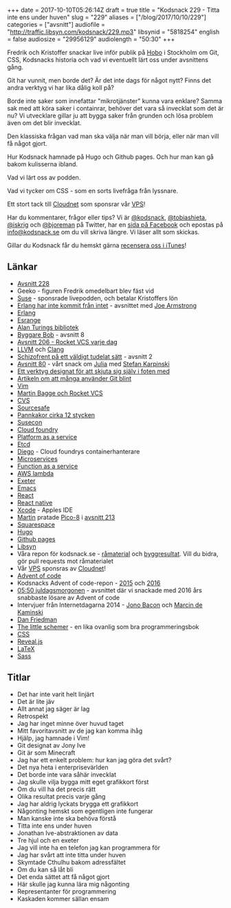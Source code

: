 +++
date = 2017-10-10T05:26:14Z
draft = true
title = "Kodsnack 229 - Titta inte ens under huven"
slug = "229"
aliases = ["/blog/2017/10/10/229"]
categories = ["avsnitt"]
audiofile = "http://traffic.libsyn.com/kodsnack/229.mp3"
libsynid = "5818254"
english = false
audiosize = "29956129"
audiolength = "50:30"
+++

Fredrik och Kristoffer snackar live inför publik på [Hobo](https://hobo.se/sv/) i Stockholm om Git, CSS, Kodsnacks historia och vad vi eventuellt lärt oss under avsnittens gång.

Git har vunnit, men borde det? Är det inte dags för något nytt? Finns det andra verktyg vi har lika dålig koll på?

Borde inte saker som innefattar "mikrotjänster" kunna vara enklare? Samma sak med att köra saker i containrar, behöver det vara så invecklat som det är nu? Vi utvecklare gillar ju att bygga saker från grunden och lösa problem även om det blir invecklat.

Den klassiska frågan vad man ska välja när man vill börja, eller när man vill få något gjort.

Hur Kodsnack hamnade på Hugo och Github pages. Och hur man kan gå bakom kulisserna ibland.

Vad vi lärt oss av podden.

Vad vi tycker om CSS - som en sorts livefråga från lyssnare.

Ett stort tack till [Cloudnet](http://www.cloudnet.se) som sponsrar vår [VPS](http://en.wikipedia.org/wiki/Virtual_private_server)!

Har du kommentarer, frågor eller tips? Vi är [@kodsnack](https://www.twitter.com/kodsnack), [@tobiashieta](https://www.twitter.com/tobiashieta), [@iskrig](https://www.twitter.com/iskrig) och [@bjoreman](https://www.twitter.com/bjoreman) på Twitter, har en [sida på Facebook](https://www.facebook.com/kodsnack) och epostas på [info@kodsnack.se](mailto:info@kodsnack.se) om du vill skriva längre. Vi läser allt som skickas.

Gillar du Kodsnack får du hemskt gärna [recensera oss i iTunes](http://itunes.apple.com/se/podcast/kodsnack/id561631498?l=en)!

## Länkar ##
* [Avsnitt 228](http://kodsnack.se/228/)
* Geeko - figuren Fredrik omedelbart blev fäst vid
* [Suse](https://www.suse.com/) - sponsrade livepodden, och betalar Kristoffers lön
* [Erlang har inte kommit från intet](http://kodsnack.se/156/) - avsnittet med [Joe Armstrong](https://joearms.github.io/index.html)
* [Erlang](https://en.wikipedia.org/wiki/Erlang_%28programming_language%29)
* [Esrange](https://sv.wikipedia.org/wiki/Esrange)
* [Alan Turings bibliotek](http://www.turingarchive.org/)
* [Byggare Bob](http://kodsnack.se/8/) - avsnitt 8
* [Avsnitt 206 - Rocket VCS varje dag](http://kodsnack.se/206/)
* [LLVM](http://www.llvm.org/) och [Clang](http://clang.llvm.org/get_started.html)
* [Schizofrent på ett väldigt tudelat sätt](http://kodsnack.se/2/) - avsnitt 2
* [Avsnitt 80](http://kodsnack.se/80/) - vårt snack om [Julia](http://julialang.org/) med [Stefan Karpinski](http://karpinski.org/)
* [Ett verktyg designat för att skjuta sig själv i foten med](http://kodsnack.se/13/)
* [Artikeln om att många använder Git blint](http://www.ppig.org/sites/default/files/2014-PPIG-25th-Church.pdf)
* [Vim](https://en.wikipedia.org/wiki/Vim_%28text_editor%29)
* [Martin Bagge och Rocket VCS](http://martinbagge.tumblr.com/post/160011454453/re-205-mementometodiken)
* [CVS](https://en.wikipedia.org/wiki/Concurrent_Versions_System)
* [Sourcesafe](https://en.wikipedia.org/wiki/Microsoft_Visual_SourceSafe)
* [Pannkakor cirka 12 stycken](https://www.bokus.com/bok/9789137123950/pannkakor-cirka-12-stycken/)
* [Susecon](https://www.susecon.com/)
* [Cloud foundry](https://www.cloudfoundry.org/)
* [Platform as a service](https://en.wikipedia.org/wiki/Platform_as_a_service)
* [Etcd](https://en.wikipedia.org/wiki/Container_Linux_by_CoreOS#ETCD)
* [Diego](https://docs.cloudfoundry.org/concepts/diego/diego-architecture.html) - Cloud foundrys containerhanterare
* [Microservices](https://en.wikipedia.org/wiki/Microservices)
* [Function as a service](https://en.wikipedia.org/wiki/Function_as_a_service)
* [AWS lambda](https://aws.amazon.com/lambda)
* [Exeter](http://tmoliff.blogspot.se/2011/08/exeter-n.html)
* [Emacs](https://en.wikipedia.org/wiki/Emacs)
* [React](https://en.wikipedia.org/wiki/React_%28JavaScript_library%29)
* [React native](https://en.wikipedia.org/wiki/React_%28JavaScript_library%29#React_Native)
* [Xcode](https://en.wikipedia.org/wiki/Xcode) - Apples IDE
* [Martin](http://kodsnack.se/213/) pratade [Pico-8](https://www.lexaloffle.com/pico-8.php) i [avsnitt 213](http://kodsnack.se/213/)
* [Squarespace](https://en.wikipedia.org/wiki/Squarespace)
* [Hugo](http://gohugo.io/)
* [Github pages](https://pages.github.com/)
* [Libsyn](https://www.libsyn.com/)
* Våra repon för kodsnack.se - [råmaterial](https://github.com/kodsnack/site) och [byggresultat](https://github.com/kodsnack/kodsnack.github.io). Vill du bidra, gör pull requests mot råmaterialet
* Vår [VPS](http://en.wikipedia.org/wiki/Virtual_private_server) sponsras av [Cloudnet](http://www.cloudnet.se)!
* [Advent of code](http://adventofcode.com/)
* Kodsnacks Advent of code-repon - [2015](https://github.com/kodsnack/advent_of_code_2015) och [2016](https://github.com/kodsnack/advent_of_code_2016)
* [05:50 juldagsmorgonen](http://kodsnack.se/191/) - avsnittet där vi snackade med 2016 års snabbaste lösare av Advent of code
* Intervjuer från Internetdagarna 2014 - [Jono Bacon](http://kodsnack.se/34/) och [Marcin de Kaminski](http://kodsnack.se/35/)
* [Dan Friedman](https://en.wikipedia.org/wiki/Daniel_P._Friedman)
* [The little schemer](https://mitpress.mit.edu/books/little-schemer) - en lika ovanlig som bra programmeringsbok
* [CSS](https://en.wikipedia.org/wiki/Cascading_Style_Sheets)
* [Reveal.js](http://lab.hakim.se/reveal-js/#/)
* [LaTeX](https://en.wikipedia.org/wiki/LaTeX)
* [Sass](http://sass-lang.com/)

## Titlar ##
* Det har inte varit helt linjärt
* Det är lite jäv
* Allt annat jag säger är lag
* Retrospekt
* Jag har inget minne över huvud taget
* Mitt favoritavsnitt av de jag kan komma ihåg
* Hjälp, jag hamnade i Vim!
* Git designat av Jony Ive
* Git är som Minecraft
* Jag har ett enkelt problem: hur kan jag göra det svårt?
* Det nya heta i enterprisevärlden
* Det borde inte vara såhär invecklat
* Jag skulle vilja bygga mitt eget grafikkort först
* Om du vill ha det precis rätt
* Olika resultat precis varje gång
* Jag har aldrig lyckats brygga ett grafikkort
* Någonting hemskt som egentligen inte fungerar
* Man kanske inte ska behöva förstå
* Titta inte ens under huven
* Jonathan Ive-abstraktionen av data
* Tre hjul och en exeter
* Jag vill inte ha en telefon jag kan programmera för
* Jag har svårt att inte titta under huven
* Skymtade Cthulhu bakom adressfältet
* Om du kan så låt bli
* Det enda sättet att få något gjort
* Här skulle jag kunna lära mig någonting
* Representanter för programmering
* Kaskaden kommer sällan ensam